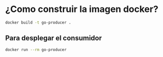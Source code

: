# ¿Como construir la imagen docker?

```bash
docker build -t go-producer .
```

## Para desplegar el consumidor
```bash
docker run --rm go-producer
```